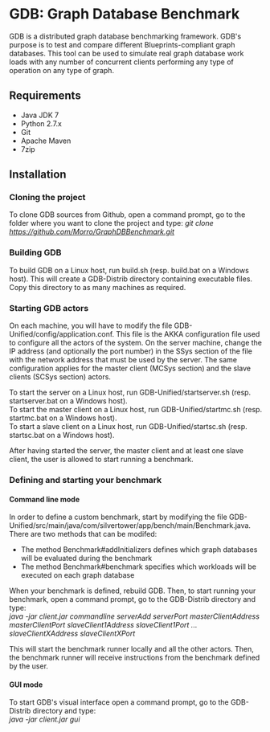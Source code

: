 GDB: Graph Database Benchmark
=============================
GDB is a distributed graph database benchmarking framework.
GDB's purpose is to test and compare different Blueprints-compliant graph databases. This tool can be used to simulate real graph database work loads with any number of concurrent clients performing any type of operation on any type of graph.

Requirements
------------
-	Java JDK 7
-	Python 2.7.x
-	Git
-	Apache Maven
-	7zip

Installation
------------
### Cloning the project ###
To clone GDB sources from Github, open a command prompt, go to the folder where
you want to clone the project and type:
*git clone https://github.com/Morro/GraphDBBenchmark.git*

### Building GDB ###
To build GDB on a Linux host, run build.sh (resp. build.bat on a Windows host). This will create a GDB-Distrib directory containing executable files.
Copy this directory to as many machines as required.

### Starting GDB actors ###
On each machine, you will have to modify the file GDB-Unified/config/application.conf. This file is the AKKA configuration file used to configure all the actors of the system.
On the server machine, change the IP address (and optionally the port number) in the SSys section of the file with the network address that must be used by the server. 
The same configuration applies for the master client (MCSys section) and the slave clients (SCSys section) actors.

To start the server on a Linux host, run GDB-Unified/startserver.sh (resp. startserver.bat on a Windows host).  
To start the master client on a Linux host, run GDB-Unified/startmc.sh (resp. startmc.bat on a Windows host).  
To start a slave client on a Linux host, run GDB-Unified/startsc.sh (resp. startsc.bat on a Windows host).  

After having started the server, the master client and at least one slave client, the user is allowed to start running a benchmark.

### Defining and starting your benchmark ###
#### Command line mode ####
In order to define a custom benchmark, start by modifying the file GDB-Unified/src/main/java/com/silvertower/app/bench/main/Benchmark.java.  
There are two methods that can be modifed:  
-	The method Benchmark#addInitializers defines which graph databases will be evaluated during the benchmark  
-	The method Benchmark#benchmark specifies which workloads will be executed on each graph database

When your benchmark is defined, rebuild GDB. Then, to start running your benchmark, open a command prompt, go to the GDB-Distrib directory and type:  
*java -jar client.jar commandline serverAdd serverPort masterClientAddress masterClientPort slaveClient1Address slaveClient1Port ... slaveClientXAddress slaveClientXPort*

This will start the benchmark runner locally and all the other actors. Then, the benchmark runner will receive instructions from the benchmark defined by the user.

#### GUI mode ####
To start GDB's visual interface open a command prompt, go to the GDB-Distrib directory and type:  
*java -jar client.jar gui*